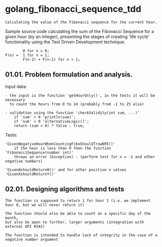 # golang_fibonacci_sequence_tdd
    Calculating the value of the Fibonacci sequence for the current hour.

  Sample source code calculating the sum of the Fibonacci Sequence for a given hour (by an integer),
presenting the stages of creating 'life cycle' functionality using the Test Driven Development technique.

            0 for n = 0;
    F(n) =  1 for n = 1;
            F(n-2) + F(n-1) for n > 1;


 ## 01.01. Problem formulation and analysis.

 Input data:

    - the input is the function 'getHourOnly()', in the tests it will be necessary 
      to count the hours from 0 to 24 (probably from -1 to 25 also)

    - validation using the function 'checkValidity(int sum, ...)'
        if 'sum' > 0 'println(sum)';
        if 'sum' < 0 'alternativeLogic()';
        return (sum < 0) ? false : true;

 Tests:

    'GivenNegativeHourWhenCountingFiboShouldTrowNFE()'
        if the hour is less than 0 then the function 'FibonacciSequence(number int)'
        throws an error (Exception) - (perform test for n = -1 and other negative numbers)

    'Given0shouldReturn0()' and for other positive n values 'GivenXshouldReturnY()'


 ## 02.01. Designing algorithms and tests

    The function is supposed to return 1 for hour 1 (i.e. we implement hour 0, but we will never return it)

    The function should also be able to count on a specific day of the month, 
    but also be open to further, larger arguments (integration with external API #342)

    The function is intended to handle lack of integrity in the case of a negative number argument




